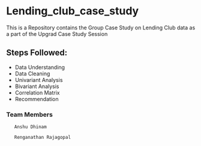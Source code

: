 # Lending_club_case_study
This is a Repository contains the Group Case Study on Lending Club data as a part of the Upgrad Case Study Session


## Steps Followed:
  - Data Understanding
  - Data Cleaning
  - Univariant Analysis
  - Bivariant Analysis
  - Correlation Matrix
  - Recommendation

### Team Members
       Anshu Dhinam
   
       Renganathan Rajagopal
